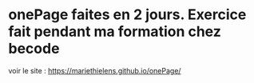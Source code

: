 # onePage faites en 2 jours. Exercice fait pendant ma formation chez becode

voir le site : https://mariethielens.github.io/onePage/
